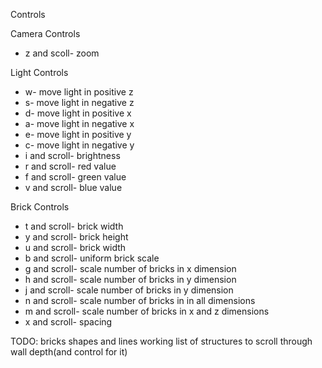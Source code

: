 Controls

Camera Controls

* z and scoll- zoom

Light Controls

* w- move light in positive z
* s- move light in negative z
* d- move light in positive x
* a- move light in negative x
* e- move light in positive y
* c- move light in negative y
* i and scroll- brightness
* r and scroll- red value
* f and scroll- green value
* v and scroll- blue value

Brick Controls

* t and scroll- brick width
* y and scroll- brick height
* u and scroll- brick width
* b and scroll- uniform brick scale
* g and scroll- scale number of bricks in x dimension
* h and scroll- scale number of bricks in y dimension
* j and scroll- scale number of bricks in y dimension
* n and scroll- scale number of bricks in in all dimensions
* m and scroll- scale number of bricks in x and z dimensions
* x and scroll- spacing

TODO:
    bricks
        shapes and lines working
        list of structures to scroll through
        wall depth(and control for it)

